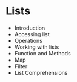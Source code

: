 # Lists
- Introduction
- Accessing list
- Operations
- Working with lists
- Function and Methods
- Map 
- Filter 
- List Comprehensions
